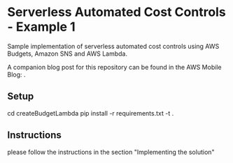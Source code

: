 # Serverless Automated Cost Controls - Example 1

Sample implementation of serverless automated cost controls using AWS Budgets, Amazon SNS and AWS Lambda.

A companion blog post for this repository can be found in the AWS Mobile Blog: <link>.

## Setup
cd createBudgetLambda
pip install -r requirements.txt -t .

## Instructions
please follow the instructions in the section <Link> "Implementing the solution"
